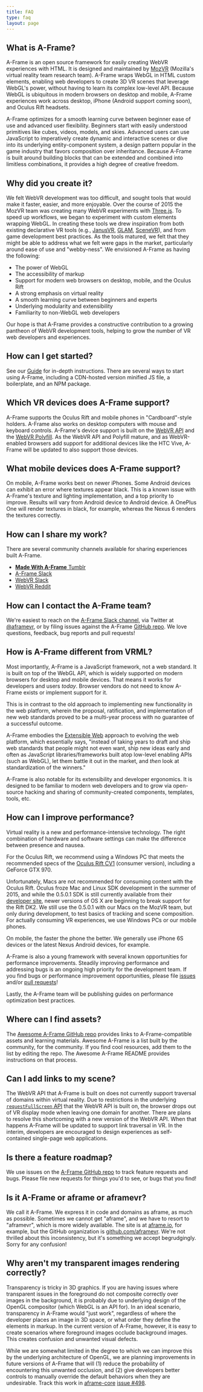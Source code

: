 ```yaml
---
title: FAQ
type: faq
layout: page
---
```


## What is A-Frame?

A-Frame is an open source framework for easily creating WebVR experiences with HTML. It is designed and maintained by [MozVR](http://mozvr.com/) (Mozilla's virtual reality team research team). A-Frame wraps WebGL in HTML custom elements, enabling web developers to create 3D VR scenes that leverage WebGL's power, without having to learn its complex low-level API. Because WebGL is ubiquitous in modern browsers on desktop and mobile, A-Frame experiences work across desktop, iPhone (Android support coming soon), and Oculus Rift headsets.

A-Frame optimizes for a smooth learning curve between beginner ease of use and advanced user flexibility. Beginners start with easily understood primitives like cubes, videos, models, and skies. Advanced users can use JavaScript to imperatively create dynamic and interactive scenes or dive into its underlying entity-component system, a design pattern popular in the game industry that favors composition over inheritance. Because A-Frame is built around building blocks that can be extended and combined into limitless combinations, it provides a high degree of creative freedom.

## Why did you create it?

We felt WebVR development was too difficult, and sought tools that would make it faster, easier, and more enjoyable. Over the course of 2015 the MozVR team was creating many WebVR experiments with [Three.js](http://threejs.org/). To speed up workflows, we began to experiment with custom elements wrapping WebGL. In creating these tools we drew inspiration from both existing declarative VR tools (e.g., [JanusVR](http://www.janusvr.com/), [GLAM](https://github.com/tparisi/glam), [SceneVR](http://scenevr.com/)), and from game development best practices. As the tools matured, we felt that they might be able to address what we felt were gaps in the market, particularly around ease of use and "webby-ness". We envisioned A-Frame as having the following:

* The power of WebGL
* The accessibility of markup
* Support for modern web browsers on desktop, mobile, and the Oculus Rift
* A strong emphasis on virtual reality
* A smooth learning curve between beginners and experts
* Underlying modularity and extensibility
* Familiarity to non-WebGL web developers

Our hope is that A-Frame provides a constructive contribution to a growing pantheon of WebVR development tools, helping to grow the number of VR web developers and experiences.

## How can I get started?

See our [Guide](../docs/guide) for in-depth instructions. There are several ways to start using A-Frame, including a CDN-hosted version minified JS file, a boilerplate, and an NPM package.

## Which VR devices does A-Frame support?

A-Frame supports the Oculus Rift and mobile phones in "Cardboard"-style holders. A-Frame also works on desktop computers with mouse and keyboard controls. A-Frame's device support is built on the [WebVR API](https://github.com/MozVR/webvr-spec) and the [WebVR Polyfill](https://github.com/borismus/webvr-polyfill). As the WebVR API and Polyfill mature, and as WebVR-enabled browsers add support for additional devices like the HTC Vive, A-Frame will be updated to also support those devices.

## What mobile devices does A-Frame support?

On mobile, A-Frame works best on newer iPhones. Some Android devices can exhibit an error where textures appear black. This is a known issue with A-Frame's texture and lighting implementation, and a top priority to improve. Results will vary from Android device to Android device. A OnePlus One will render textures in black, for example, whereas the Nexus 6 renders the textures correctly.

## How can I share my work?

There are several community channels available for sharing experiences built A-Frame.

* [__Made With A-Frame__ Tumblr](http://aframevr.tumblr.com/)
* [A-Frame Slack](https://aframevr-slack.herokuapp.com/)
* [WebVR Slack](https://webvr-slack.herokuapp.com/)
* [WebVR Reddit](https://www.reddit.com/r/webvr)

## How can I contact the A-Frame team?

We're easiest to reach on the [A-Frame Slack channel](https://aframevr.slack.com/), via Twitter at [@aframevr](https://twitter.com/aframevr), or by filing issues against the A-Frame [GitHub repo](http://github.com/aframevr/aframe). We love questions, feedback, bug reports and pull requests!

## How is A-Frame different from VRML?

Most importantly, A-Frame is a JavaScript framework, not a web standard. It is built on top of the WebGL API, which is widely supported on modern browsers for desktop and mobile devices. That means it works for developers and users _today_. Browser vendors do not need to know A-Frame exists or implement support for it.

This is in contrast to the old approach to implementing new functionality in the web platform, wherein the proposal, ratification, and implementation of new web standards proved to be a multi-year process with no guarantee of a successful outcome.

A-Frame embodies the [Extensible Web](https://extensiblewebmanifesto.org/) approach to evolving the web platform, which essentially says, "instead of taking years to draft and ship web standards that people might not even want, ship new ideas early and often as JavaScript libraries/frameworks built atop low-level enabling APIs (such as WebGL), let them battle it out in the market, and _then_ look at standardization of the winners."

A-Frame is also notable for its extensibility and developer ergonomics. It is designed to be familiar to modern web developers and to grow via open-source hacking and sharing of community-created components, templates, tools, etc.


## How can I improve performance?

Virtual reality is a new and performance-intensive technology. The right combination of hardware and software settings can make the difference between presence and nausea.

For the Oculus Rift, we recommend using a Windows PC that meets the  recommended specs of the [Oculus Rift CV1](https://www.oculus.com/en-us/blog/powering-the-rift/) (consumer version), including a GeForce GTX 970.

Unfortunately, Macs are not recommended for consuming content with the Oculus Rift. Oculus froze Mac and Linux SDK development in the summer of 2015, and while the 0.5.0.1 SDK is still currently available from their [developer site](https://developer.oculus.com/downloads/), newer versions of OS X are beginning to break support for the Rift DK2. We still use the 0.5.0.1 with our Macs on the MozVR team, but only during development, to test basics of tracking and scene composition. For actually consuming VR experiences, we use Windows PCs or our mobile phones.

On mobile, the faster the phone the better. We generally use iPhone 6S devices or the latest Nexus Android devices, for example.

A-Frame is also a young framework with several known opportunities for performance improvements. Steadily improving performance and addressing bugs is an ongoing high priority for the development team. If you find bugs or performance improvement opportunities, please file [issues](https://github.com/aframevr/aframe/issues) and/or [pull requests](https://github.com/aframevr/aframe/pulls)!

Lastly, the A-Frame team will be publishing guides on performance optimization best practices.

## Where can I find assets?

The [Awesome A-Frame GitHub repo](https://github.com/aframevr/awesome-aframe) provides links to A-Frame-compatible assets and learning materials. Awesome A-Frame is a list built by the community, for the community. If you find cool resources, add them to the list by editing the repo. The Awesome A-Frame README provides instructions on that process.

## Can I add links to my scene?

The WebVR API that A-Frame is built on does not currently support traversal of domains within virtual reality. Due to restrictions in the underlying [`requestFullScreen` API](https://developer.mozilla.org/en-US/docs/Web/API/Element/requestFullScreen) that the WebVR API is built on, the browser drops out of VR display mode when leaving one domain for another. There are plans to resolve this shortcoming with a new version of the WebVR API. When that happens A-Frame will be updated to support link traversal in VR. In the interim, developers are encouraged to design experiences as self-contained single-page web applications.

## Is there a feature roadmap?

We use issues on the [A-Frame GitHub repo](https://github.com/aframevr/aframe/issues) to track feature requests and bugs. Please file new requests for things you'd to see, or bugs that you find!

## Is it A-Frame or aframe or aframevr?

We call it A-Frame. We express it in code and domains as aframe, as much as possible. Sometimes we cannot get "aframe", and we have to resort to "aframevr", which is more widely available. The site is at [aframe.io](https://aframe.io/), for example, but the GitHub organization is [github.com/aframevr](https://github.com/aframevr/). We're not thrilled about this inconsistency, but it's something we accept begrudgingly. Sorry for any confusion!

## Why aren't my transparent images rendering correctly?

Transparency is tricky in 3D graphics. If you are having issues where transparent issues in the foreground do not composite correctly over images in the background, it is probably due to underlying design of the OpenGL compositor (which WebGL is an API for). In an ideal scenario, transparency in A-Frame would "just work", regardless of where the developer places an image in 3D space, or what order they define the elements in markup. In the current version of A-Frame, however, it is easy to create scenarios where foreground images occlude background images. This creates confusion and unwanted visual defects.

While we are somewhat limited in the degree to which we can improve this by the underlying architecture of OpenGL, we are planning improvements in future versions of A-Frame that will (1) reduce the probability of encountering this unwanted occlusion, and (2) give developers better controls to manually override the default behaviors when they are undesirable. Track this work in [aframe-core](https://github.com/aframevr/aframe-core/) [issue #498](https://github.com/aframevr/aframe-core/issues/498).
